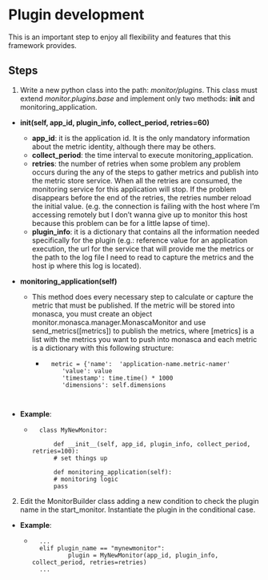 # Plugin development
This is an important step to enjoy all flexibility and features that this framework provides.

## Steps
1. Write a new python class into the path: *monitor/plugins*. This class must extend *monitor.plugins.base* and implement only two methods: __init__ and  monitoring_application.

* **__init__(self, app_id, plugin_info, collect_period, retries=60)**
	* **app_id**: it is the application id. It is the only mandatory information about the metric identity, although there may be others.
	* **collect_period**: the time interval to execute monitoring_application.
	* **retries**: the number of retries when some problem any problem occurs during the any of the steps to gather metrics and publish into the metric store service. When all the retries are consumed, the monitoring service for this application will stop. If the problem disappears before the end of the retries, the retries number reload the initial value. (e.g. the connection is failing with the host where I’m accessing remotely but I don’t wanna give up to monitor this host because this problem can be for a little lapse of time).
	* **plugin_info**: it is a dictionary that contains all the information needed specifically for the plugin (e.g.: reference value for an application execution, the url for the service that will provide me the metrics or the path to the log file I need to read to capture the metrics and the host ip where this log is located).

* **monitoring_application(self)**
	* This method does every necessary step to calculate or capture the metric that must be published. If the metric will be stored into monasca, you must create an object monitor.monasca.manager.MonascaMonitor and use send_metrics([metrics]) to publish the metrics, where [metrics] is a list with the metrics you want to push into monasca and each metric is a dictionary with this following structure:
		* ```
			metric = {'name':  'application-name.metric-namer'
			   'value': value
			   'timestamp': time.time() * 1000
			   'dimensions': self.dimensions
		 ```
		   
* **Example**:

	* ```
		class MyNewMonitor:

    		def __init__(self, app_id, plugin_info, collect_period, retries=100):
        	# set things up
        
    		def monitoring_application(self):
        	# monitoring logic
        	pass
	  ```

2. Edit the MonitorBuilder class adding a new condition to check the plugin name in the start_monitor. Instantiate the plugin in the conditional case.
* **Example**:
	* ```
		...
		elif plugin_name == "mynewmonitor":
	            plugin = MyNewMonitor(app_id, plugin_info, collect_period, retries=retries)
		...
		```
